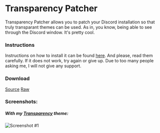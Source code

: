 # Transparency Patcher

Transparency Patcher allows you to patch your Discord installation so that truly transparant themes can be used. As in, you know, being able to see through the Discord window. It's pretty cool.

### Instructions
Instructions on how to install it can be found [here](wiki/Transparency-Patcher-FAQ). And please, read them carefully. If it does not work, try again or give up. Due to too many people asking me, I will not give any support.

### Download
[Source](Plugins/transparency_patcher.plugin.js)
[Raw](https://raw.githubusercontent.com/HoLLy-HaCKeR/BetterDiscord-Themes-and-Plugins/master/Plugins/transparency_patcher.plugin.js)

### Screenshots:
##### With my [Transparency](Themes/Transparency.md) theme:
![Screenshot #1](https://i.imgur.com/Cmgop0v.png)